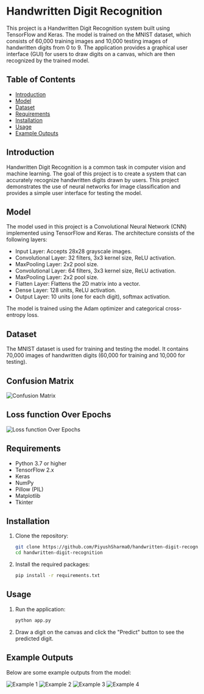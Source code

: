 # Handwritten Digit Recognition

This project is a Handwritten Digit Recognition system built using TensorFlow and Keras. The model is trained on the MNIST dataset, which consists of 60,000 training images and 10,000 testing images of handwritten digits from 0 to 9. The application provides a graphical user interface (GUI) for users to draw digits on a canvas, which are then recognized by the trained model.

## Table of Contents

- [Introduction](#introduction)
- [Model](#model)
- [Dataset](#dataset)
- [Requirements](#requirements)
- [Installation](#installation)
- [Usage](#usage)
- [Example Outputs](#example-outputs)

## Introduction

Handwritten Digit Recognition is a common task in computer vision and machine learning. The goal of this project is to create a system that can accurately recognize handwritten digits drawn by users. This project demonstrates the use of neural networks for image classification and provides a simple user interface for testing the model.

## Model

The model used in this project is a Convolutional Neural Network (CNN) implemented using TensorFlow and Keras. The architecture consists of the following layers:

- Input Layer: Accepts 28x28 grayscale images.
- Convolutional Layer: 32 filters, 3x3 kernel size, ReLU activation.
- MaxPooling Layer: 2x2 pool size.
- Convolutional Layer: 64 filters, 3x3 kernel size, ReLU activation.
- MaxPooling Layer: 2x2 pool size.
- Flatten Layer: Flattens the 2D matrix into a vector.
- Dense Layer: 128 units, ReLU activation.
- Output Layer: 10 units (one for each digit), softmax activation.

The model is trained using the Adam optimizer and categorical cross-entropy loss.

## Dataset

The MNIST dataset is used for training and testing the model. It contains 70,000 images of handwritten digits (60,000 for training and 10,000 for testing).

## Confusion Matrix

![Confusion Matrix](model/ConfMatrix.png)

## Loss function Over Epochs

![Loss function Over Epochs](model/LossFuncOverEpochs.png)

## Requirements

- Python 3.7 or higher
- TensorFlow 2.x
- Keras
- NumPy
- Pillow (PIL)
- Matplotlib
- Tkinter

## Installation

1. Clone the repository:
    ```sh
    git clone https://github.com/PiyushSharma0/handwritten-digit-recognition.git
    cd handwritten-digit-recognition
    ```

2. Install the required packages:
    ```sh
    pip install -r requirements.txt
    ```

## Usage

1. Run the application:
    ```sh
    python app.py
    ```

2. Draw a digit on the canvas and click the "Predict" button to see the predicted digit.

## Example Outputs

Below are some example outputs from the model:

![Example 1](images/0.png)
![Example 2](images/4.png)
![Example 3](images/7.png)
![Example 4](images/5.png)


